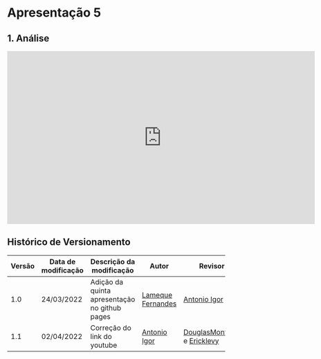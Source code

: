 # Apresentação 5

## 1. Análise

<center>

<iframe width="711" height="400" src="https://www.youtube.com/embed/tGtZPlZq6Z8" title="YouTube video player" frameborder="0" allow="accelerometer; autoplay; clipboard-write; encrypted-media; gyroscope; picture-in-picture" allowfullscreen></iframe>

</center>


## Histórico de Versionamento 

|Versão|Data de modificação|Descrição da modificação|Autor|Revisor|
|-|-|-|-|-|
|1.0|24/03/2022|Adição da quinta apresentação no github pages|[Lameque Fernandes](https://github.com/lamequefernandes)| [Antonio Igor](https://github.com/antonioigorcarvalho) |
|1.1|02/04/2022|Correção do link do youtube |[Antonio Igor](https://github.com/antonioigorcarvalho)| [DouglasMonteles](https://github.com/DouglasMonteles) e [Ericklevy](https://github.com/Ericklevy) |
